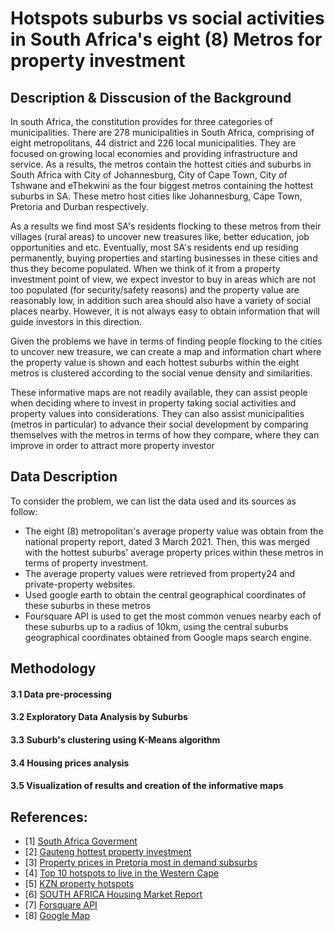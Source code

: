 # Hotspots suburbs vs social activities in South Africa's eight (8) Metros for property investment
## Description & Disscusion of the Background
In south Africa, the constitution provides for three categories of municipalities. There are 278 municipalities in South Africa, comprising of eight metropolitans, 44 district and 226 local municipalities. They are focused on growing local economies and providing infrastructure and service. As a results, the metros contain the hottest cities and suburbs in South Africa with City of Johannesburg, City of Cape Town, City of Tshwane and eThekwini as the four biggest metros containing the hottest suburbs in SA. These metro host cities like Johannesburg, Cape Town, Pretoria and Durban respectively.

As a results we find most SA's residents flocking to these metros from their villages (rural areas) to uncover new treasures like, better education, job opportunities and etc. Eventually, most SA's residents end up residing permanently, buying properties and starting businesses in these cities and thus they become populated. When we think of it from a property investment point of view, we expect investor to buy in areas which are not too populated (for security/safety reasons) and the property value are reasonably low, in addition such area should also have a variety of social places nearby. However, it is not always easy to obtain information that will guide investors in this direction.

Given the problems we have in terms of finding people flocking to the cities to uncover new treasure, we can create a map and information chart where the property value is shown and each hottest suburbs within the eight metros is clustered according to the social venue density and similarities.

These informative maps are not readily available, they can assist people when deciding where to invest in property taking social activities and property values into considerations. They can also assist municipalities (metros in particular) to advance their social development by comparing themselves with the metros in terms of how they compare, where they can improve in order to attract more property investor

## Data Description

To consider the problem, we can list the data used and its sources as follow:

* The eight (8) metropolitan's average property value was obtain from the national property report, dated 3 March 2021. Then, this was merged with the hottest suburbs' average property prices within these metros in terms of property investment.
*	The average property values were retrieved from property24 and private-property websites.
*	Used google earth to obtain the central geographical coordinates of these suburbs in these metros
*	Foursquare API is used to get the most common venues nearby each of these suburbs up to a radius of 10km, using the central suburbs geographical coordinates obtained from Google maps search engine.

## Methodology
#### 3.1 Data pre-processing
#### 3.2 Exploratory Data Analysis by Suburbs
#### 3.3 Suburb's clustering using K-Means algorithm
#### 3.4 Housing prices analysis
#### 3.5 Visualization of results and creation of the informative maps

## References:
* [1] [South Africa Goverment](https://www.gov.za/about-government/government-system/local-government)
* [2] [Gauteng hottest property investment](https://www.property24.com/articles/8-of-gautengs-hottest-property-investment-areas/28701)
* [3] [Property prices in Pretoria most in demand subsurbs](https://www.privateproperty.co.za/advice/news/articles/property-prices-in-pretorias-most-in-demand-suburbs/6502)
* [4] [Top 10 hotspots to live in the Western Cape](https://www.privateproperty.co.za/advice/news/articles/top-10-hotspots-to-live-in-the-western-cape/6878)
* [5] [KZN property hotspots](https://www.privateproperty.co.za/advice/news/articles/kzn-property-hotspots/7117)
* [6] [SOUTH AFRICA Housing Market Report](https://housingfinanceafrica.org/app/uploads/2021/03/Citymark-National-Property-Market-Report-3-March-2021-FINAL.pdf)
* [7] [Forsquare API](https://developer.foursquare.com/)
* [8] [Google Map](https://www.google.com/maps/)
